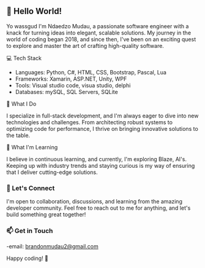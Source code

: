## 👋 Hello World!

Yo wassgud I'm Ndaedzo Mudau, a passionate software engineer with a knack for turning ideas into elegant, scalable solutions. My journey in the world of coding began 2018, and since then, I've been on an exciting quest to explore and master the art of crafting high-quality software.

💻 Tech Stack

- Languages: Python, C#, HTML, CSS, Bootstrap, Pascal, Lua
- Frameworks: Xamarin, ASP.NET, Unity, WPF
- Tools: Visual studio code, visua studio, delphi
- Databases: mySQL, SQL Servers, SQLite

🚀 What I Do

I specialize in full-stack development, and I'm always eager to dive into new technologies and challenges. From architecting robust systems to optimizing code for performance, I thrive on bringing innovative solutions to the table.

🌱 What I'm Learning

I believe in continuous learning, and currently, I'm exploring Blaze, AI's. Keeping up with industry trends and staying curious is my way of ensuring that I deliver cutting-edge solutions.

### 🤝 Let's Connect

I'm open to collaboration, discussions, and learning from the amazing developer community. Feel free to reach out to me for anything, and let's build something great together!

### 📫 Get in Touch

-email: brandonmudau2@gmail.com

Happy coding! 🚀
